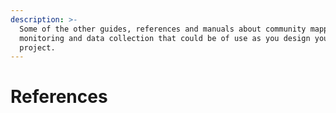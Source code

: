 ```yaml
---
description: >-
  Some of the other guides, references and manuals about community mapping,
  monitoring and data collection that could be of use as you design your
  project.
---
```


# References

